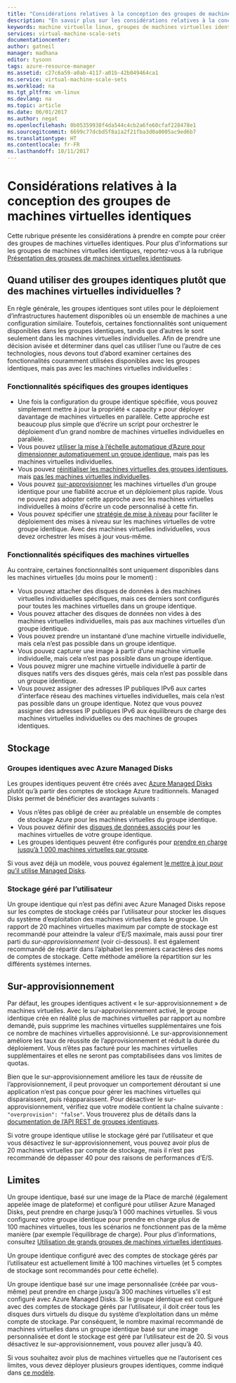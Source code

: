 ```yaml
---
title: "Considérations relatives à la conception des groupes de machines virtuelles identiques Azure | Microsoft Docs"
description: "En savoir plus sur les considérations relatives à la conception des groupes de machines virtuelles identiques Azure"
keywords: machine virtuelle linux, groupes de machines virtuelles identiques
services: virtual-machine-scale-sets
documentationcenter: 
author: gatneil
manager: madhana
editor: tysonn
tags: azure-resource-manager
ms.assetid: c27c6a59-a0ab-4117-a01b-42b049464ca1
ms.service: virtual-machine-scale-sets
ms.workload: na
ms.tgt_pltfrm: vm-linux
ms.devlang: na
ms.topic: article
ms.date: 06/01/2017
ms.author: negat
ms.openlocfilehash: 0b05359938f4da544c4cb2a6fe60cfaf228478e1
ms.sourcegitcommit: 6699c77dcbd5f8a1a2f21fba3d0a0005ac9ed6b7
ms.translationtype: HT
ms.contentlocale: fr-FR
ms.lasthandoff: 10/11/2017
---
```

# <a name="design-considerations-for-scale-sets"></a>Considérations relatives à la conception des groupes de machines virtuelles identiques
Cette rubrique présente les considérations à prendre en compte pour créer des groupes de machines virtuelles identiques. Pour plus d'informations sur les groupes de machines virtuelles identiques, reportez-vous à la rubrique [Présentation des groupes de machines virtuelles identiques](virtual-machine-scale-sets-overview.md).

## <a name="when-to-use-scale-sets-instead-of-virtual-machines"></a>Quand utiliser des groupes identiques plutôt que des machines virtuelles individuelles ?
En règle générale, les groupes identiques sont utiles pour le déploiement d’infrastructures hautement disponibles où un ensemble de machines a une configuration similaire. Toutefois, certaines fonctionnalités sont uniquement disponibles dans les groupes identiques, tandis que d’autres le sont seulement dans les machines virtuelles individuelles. Afin de prendre une décision avisée et déterminer dans quel cas utiliser l’une ou l’autre de ces technologies, nous devons tout d’abord examiner certaines des fonctionnalités couramment utilisées disponibles avec les groupes identiques, mais pas avec les machines virtuelles individuelles :

### <a name="scale-set-specific-features"></a>Fonctionnalités spécifiques des groupes identiques

- Une fois la configuration du groupe identique spécifiée, vous pouvez simplement mettre à jour la propriété « capacity » pour déployer davantage de machines virtuelles en parallèle. Cette approche est beaucoup plus simple que d’écrire un script pour orchestrer le déploiement d’un grand nombre de machines virtuelles individuelles en parallèle.
- Vous pouvez [utiliser la mise à l’échelle automatique d’Azure pour dimensionner automatiquement un groupe identique](./virtual-machine-scale-sets-autoscale-overview.md), mais pas les machines virtuelles individuelles.
- Vous pouvez [réinitialiser les machines virtuelles des groupes identiques](https://docs.microsoft.com/rest/api/virtualmachinescalesets/manage-a-vm), mais [pas les machines virtuelles individuelles](https://docs.microsoft.com/rest/api/compute/virtualmachines).
- Vous pouvez [sur-approvisionner](./virtual-machine-scale-sets-design-overview.md) les machines virtuelles d’un groupe identique pour une fiabilité accrue et un déploiement plus rapide. Vous ne pouvez pas adopter cette approche avec les machines virtuelles individuelles à moins d’écrire un code personnalisé à cette fin.
- Vous pouvez spécifier une [stratégie de mise à niveau](./virtual-machine-scale-sets-upgrade-scale-set.md) pour faciliter le déploiement des mises à niveau sur les machines virtuelles de votre groupe identique. Avec des machines virtuelles individuelles, vous devez orchestrer les mises à jour vous-même.

### <a name="vm-specific-features"></a>Fonctionnalités spécifiques des machines virtuelles

Au contraire, certaines fonctionnalités sont uniquement disponibles dans les machines virtuelles (du moins pour le moment) :

- Vous pouvez attacher des disques de données à des machines virtuelles individuelles spécifiques, mais ces derniers sont configurés pour toutes les machines virtuelles dans un groupe identique.
- Vous pouvez attacher des disques de données non vides à des machines virtuelles individuelles, mais pas aux machines virtuelles d’un groupe identique.
- Vous pouvez prendre un instantané d’une machine virtuelle individuelle, mais cela n’est pas possible dans un groupe identique.
- Vous pouvez capturer une image à partir d’une machine virtuelle individuelle, mais cela n’est pas possible dans un groupe identique.
- Vous pouvez migrer une machine virtuelle individuelle à partir de disques natifs vers des disques gérés, mais cela n’est pas possible dans un groupe identique.
- Vous pouvez assigner des adresses IP publiques IPv6 aux cartes d’interface réseau des machines virtuelles individuelles, mais cela n’est pas possible dans un groupe identique. Notez que vous pouvez assigner des adresses IP publiques IPv6 aux équilibreurs de charge des machines virtuelles individuelles ou des machines de groupes identiques.

## <a name="storage"></a>Stockage

### <a name="scale-sets-with-azure-managed-disks"></a>Groupes identiques avec Azure Managed Disks
Les groupes identiques peuvent être créés avec [Azure Managed Disks](../virtual-machines/windows/managed-disks-overview.md) plutôt qu’à partir des comptes de stockage Azure traditionnels. Managed Disks permet de bénéficier des avantages suivants :
- Vous n’êtes pas obligé de créer au préalable un ensemble de comptes de stockage Azure pour les machines virtuelles du groupe identique.
- Vous pouvez définir des [disques de données associés](virtual-machine-scale-sets-attached-disks.md) pour les machines virtuelles de votre groupe identique.
- Les groupes identiques peuvent être configurés pour [prendre en charge jusqu’à 1 000 machines virtuelles par groupe](virtual-machine-scale-sets-placement-groups.md). 

Si vous avez déjà un modèle, vous pouvez également [le mettre à jour pour qu’il utilise Managed Disks](virtual-machine-scale-sets-convert-template-to-md.md).

### <a name="user-managed-storage"></a>Stockage géré par l’utilisateur
Un groupe identique qui n’est pas défini avec Azure Managed Disks repose sur les comptes de stockage créés par l’utilisateur pour stocker les disques du système d’exploitation des machines virtuelles dans le groupe. Un rapport de 20 machines virtuelles maximum par compte de stockage est recommandé pour atteindre la valeur d’E/S maximale, mais aussi pour tirer parti du _sur-approvisionnement_ (voir ci-dessous). Il est également recommandé de répartir dans l’alphabet les premiers caractères des noms de comptes de stockage. Cette méthode améliore la répartition sur les différents systèmes internes. 


## <a name="overprovisioning"></a>Sur-approvisionnement
Par défaut, les groupes identiques activent « le sur-approvisionnement » de machines virtuelles. Avec le sur-approvisionnement activé, le groupe identique crée en réalité plus de machines virtuelles par rapport au nombre demandé, puis supprime les machines virtuelles supplémentaires une fois ce nombre de machines virtuelles approvisionné. Le sur-approvisionnement améliore les taux de réussite de l’approvisionnement et réduit la durée du déploiement. Vous n’êtes pas facturé pour les machines virtuelles supplémentaires et elles ne seront pas comptabilisées dans vos limites de quotas.

Bien que le sur-approvisionnement améliore les taux de réussite de l’approvisionnement, il peut provoquer un comportement déroutant si une application n’est pas conçue pour gérer les machines virtuelles qui disparaissent, puis réapparaissent. Pour désactiver le sur-approvisionnement, vérifiez que votre modèle contient la chaîne suivante : `"overprovision": "false"`. Vous trouverez plus de détails dans la [documentation de l’API REST de groupes identiques](/rest/api/virtualmachinescalesets/create-or-update-a-set).

Si votre groupe identique utilise le stockage géré par l’utilisateur et que vous désactivez le sur-approvisionnement, vous pouvez avoir plus de 20 machines virtuelles par compte de stockage, mais il n’est pas recommandé de dépasser 40 pour des raisons de performances d’E/S. 

## <a name="limits"></a>Limites
Un groupe identique, basé sur une image de la Place de marché (également appelée image de plateforme) et configuré pour utiliser Azure Managed Disks, peut prendre en charge jusqu’à 1 000 machines virtuelles. Si vous configurez votre groupe identique pour prendre en charge plus de 100 machines virtuelles, tous les scénarios ne fonctionnent pas de la même manière (par exemple l’équilibrage de charge). Pour plus d’informations, consultez [Utilisation de grands groupes de machines virtuelles identiques](virtual-machine-scale-sets-placement-groups.md). 

Un groupe identique configuré avec des comptes de stockage gérés par l’utilisateur est actuellement limité à 100 machines virtuelles (et 5 comptes de stockage sont recommandés pour cette échelle).

Un groupe identique basé sur une image personnalisée (créée par vous-même) peut prendre en charge jusqu’à 300 machines virtuelles s’il est configuré avec Azure Managed Disks. Si le groupe identique est configuré avec des comptes de stockage gérés par l’utilisateur, il doit créer tous les disques durs virtuels du disque du système d’exploitation dans un même compte de stockage. Par conséquent, le nombre maximal recommandé de machines virtuelles dans un groupe identique basé sur une image personnalisée et dont le stockage est géré par l’utilisateur est de 20. Si vous désactivez le sur-approvisionnement, vous pouvez aller jusqu’à 40.

Si vous souhaitez avoir plus de machines virtuelles que ne l’autorisent ces limites, vous devez déployer plusieurs groupes identiques, comme indiqué dans [ce modèle](https://github.com/Azure/azure-quickstart-templates/tree/master/301-custom-images-at-scale).

